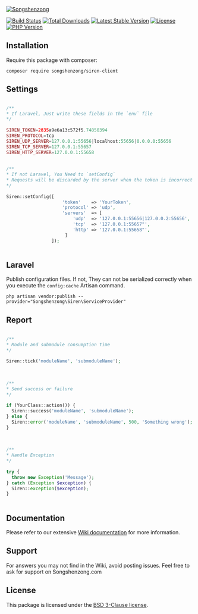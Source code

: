 [![Songshenzong](https://cdn.songshenzong.com/images/logo.png)](https://songshenzong.com)

[![Build Status](https://travis-ci.org/songshenzong/siren-client.svg?branch=master)](https://travis-ci.org/songshenzong/siren-client)
[![Total Downloads](https://poser.pugx.org/songshenzong/siren-client/d/total.svg)](https://packagist.org/packages/songshenzong/siren-client)
[![Latest Stable Version](https://poser.pugx.org/songshenzong/siren-client/v/stable.svg)](https://packagist.org/packages/songshenzong/siren-client)
[![License](https://poser.pugx.org/songshenzong/siren-client/license.svg)](https://packagist.org/packages/songshenzong/siren-client)
[![PHP Version](https://img.shields.io/packagist/php-v/songshenzong/siren-client.svg)](https://packagist.org/packages/songshenzong/siren-client)


## Installation

Require this package with composer:

```shell
composer require songshenzong/siren-client
```



## Settings
```php

/**
* If Laravel, Just write these fields in the `env` file
*/
 
SIREN_TOKEN=2835a9e6a13c572f5.74850394
SIREN_PROTOCOL=tcp
SIREN_UDP_SERVER=127.0.0.1:55656|localhost:55656|0.0.0.0:55656
SIREN_TCP_SERVER=127.0.0.1:55657
SIREN_HTTP_SERVER=127.0.0.1:55658
 
  
/**
* If not Laravel, You Need to `setConfig`
* Requests will be discarded by the server when the token is incorrect
*/
 
Siren::setConfig([
                     'token'    => 'YourToken',
                     'protocol' => 'udp',
                     'servers'  => [
                         'udp'  => '127.0.0.1:55656|127.0.0.2:55656',
                         'tcp'  => '127.0.0.1:55657"',
                         'http' => '127.0.0.1:55658"',
                      ]
                 ]);
 
```


## Laravel

Publish configuration files. If not, They can not be serialized correctly when you execute the `config:cache` Artisan command.

```shell
php artisan vendor:publish --provider="Songshenzong\Siren\ServiceProvider"
```



## Report
```php
 
/**
* Module and submodule consumption time
*/
 
Siren::tick('moduleName', 'submoduleName');
 
  
   
/**
* Send success or failure
*/
  
if (YourClass::action()) {
  Siren::success('moduleName', 'submoduleName');
} else {
  Siren::error('moduleName', 'submoduleName', 500, 'Something wrong');
}
 
 
 
/**
* Handle Exception
*/
 
try {
  throw new Exception('Message');
} catch (Exception $exception) {
  Siren::exception($exception);
}
 
```



## Documentation

Please refer to our extensive [Wiki documentation](https://github.com/songshenzong/siren-client/wiki) for more information.


## Support

For answers you may not find in the Wiki, avoid posting issues. Feel free to ask for support on Songshenzong.com


## License

This package is licensed under the [BSD 3-Clause license](http://opensource.org/licenses/BSD-3-Clause).
